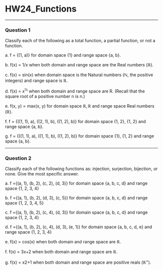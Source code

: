# HW24_Functions
---
### Question 1
Classify each of the following as a total function, a partial function, or not a function. 

a. f = {(1, a)} for domain space {1} and range space {a, b}. 

b. f(x) = 1/x when both domain and range space are the Real numbers ($\mathbb{R}$). 

c. f(x) = sin(x) when domain space is the Natural numbers ($\mathbb{N}$, the positive integers) and range space is $\mathbb{R}$. 

d. f(x) = $x^{½}$ when both domain and range space are R. (Recall that the square root of a positive number n is n.) 

e. f(x, y) = max(x, y) for domain space $\mathbb{R}, \mathbb{R}$ and range space Real numbers ($\mathbb{R}$). 

f. f = {((1, 1), a), ((2, 1), b), ((1, 2), b)} for domain space {1, 2}, {1, 2} and range space {a, b}. 

g. f = {((1, 1), a), ((1, 1), b), ((1, 2), b)} for domain space {1}, {1, 2} and range space {a, b}. 

---
### Question 2

Classify each of the following functions as: injection, surjection, bijection, or none. Give the most specific answer. 

a. f ={(a, 1), (b, 2), (c, 2), (d, 3)} for domain space {a, b, c, d} and range space {1, 2, 3, 4} 

b. f ={(a, 1), (b, 2), (d, 3), (c, 5)} for domain space {a, b, c, d} and range space {1, 2, 3, 4, 5} 

c. f ={(a, 1), (b, 2), (c, 4), (d, 3)} for domain space {a, b, c, d} and range space {1, 2, 3, 4} 

d. f ={(a, 1), (b, 2), (c, 4), (d, 3), (e, 1)} for domain space {a, b, c, d, e} and range space {1, 2, 3, 4} 

e. f(x) = cos(x) when both domain and range space are $\mathbb{R}$. 

f. f(x) = 3x+2 when both domain and range space are $\mathbb{R}$. 

g. f(x) = x2+1 when both domain and range space are positive reals $(\mathbb{R}^{+})$.

